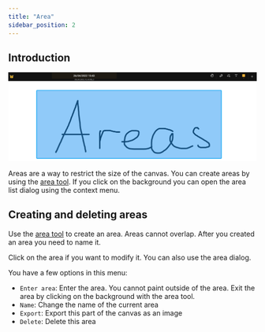 ```yaml
---
title: "Area"
sidebar_position: 2
---
```


## Introduction

![Area](area.png)

Areas are a way to restrict the size of the canvas. You can create areas by using the [area tool](tools/area.md). If you click on the background you can open the area list dialog using the context menu.

## Creating and deleting areas

Use the [area tool](tools/area.md) to create an area.
Areas cannot overlap. After you created an area you need to name it.

Click on the area if you want to modify it.
You can also use the area dialog.

You have a few options in this menu:

* `Enter area`: Enter the area. You cannot paint outside of the area. Exit the area by clicking on the background with the area tool.
* `Name`: Change the name of the current area
* `Export`: Export this part of the canvas as an image
* `Delete`: Delete this area
